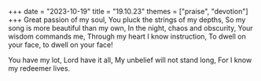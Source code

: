 +++
date = "2023-10-19"
title = "19.10.23"
themes = ["praise", "devotion"]
+++
Great passion of my soul,
You pluck the strings of my depths,
So my song is more beautiful than my own,
In the night, chaos and obscurity,
Your wisdom commands me,
Through my heart I know instruction,
To dwell on your face, to dwell on your face!

You have my lot, Lord have it all,
My unbelief will not stand long,
For I know my redeemer lives.
